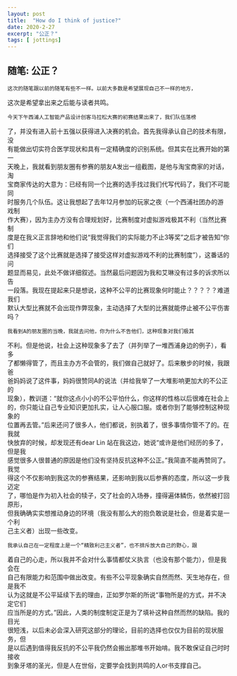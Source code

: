 ```yaml
---
layout: post
title:  "How do I think of justice?"
date: 2020-2-27
excerpt: "公正？"
tags: [ jottings]
---
```


## 随笔: 公正？
    这次的随笔跟以前的随笔有些不一样。以前大多数是希望展现自己不一样的地方，  
这次是希望拿出来之后能与读者共鸣。  

    今天下午西浦人工智能产品设计创客马拉松大赛的初赛结果出来了，我们队伍落榜  
了，并没有进入前十五强以获得进入决赛的机会。首先我得承认自己的技术有限，没  
有能做出切实符合医学现状和具有一定精确度的识别系统。但其实在比赛开始的第一  
天晚上，我就看到朋友圈有参赛的朋友A发出一组截图，是他与淘宝商家的对话，淘  
宝商家传达的大意为：已经有同一个比赛的选手找过我们代写代码了，我们不可能同  
时服务几个队伍。这让我想起了去年12月参加的玩家之夜（一个西浦社团办的游戏制  
作大赛），因为主办方没有合理规划好，比赛制度对虚拟游戏极其不利（当然比赛制  
度是在我义正言辞地和他们说“我觉得我们的实际能力不止3等奖”之后才被告知“你们  
选择接受了这个比赛就是选择了接受这样对虚拟游戏不利的比赛制度”），这番话的问  
题显而易见，此处不做详细叙述。当然最后问题因为我和艾琳没有过多的诉求所以告  
一段落。我现在提起来只是想说，这种不公平的比赛现象何时能止？？？？？难道我们   
默认大型比赛就不会出现作弊现象，主动选择了大型的比赛就能停止被不公平伤害吗？  

    我看到A的朋友圈的当晚，我就去问他，你为什么不告他们，这种现象对我们极其  
不利。但是他说，社会上这种现象多了去了（并列举了一堆西浦身边的例子），看多  
了都懒得管了，而且主办方不会管的，我们做自己就好了。后来散步的时候，我跟爸  
爸妈妈说了这件事，妈妈很赞同A的说法（并给我举了一大堆影响更加大的不公正的  
现象），教训道：“就你这点小小的不公平怕什么，你这样的性格以后很难在社会上  
的，你只能让自己专业知识更加扎实，让人心服口服。或者你到了能够控制这种现象的  
位置再去管。”后来还问了很多人，他们都说，别执着了，很多事情你管不了的。在我就  
快放弃的时候，却发现还有dear Lin 站在我这边，她说“或许是他们经历的多了，但是我  
感觉很多人很普通的原因是他们没有坚持反抗这种不公正。”我简直不能再赞同了。我觉  
得这个不仅影响到我这次的参赛结果，还影响到我以后参赛的态度，所以这一步我迈定  
了，哪怕是作为初入社会的犊子，交了社会的入场券，撞得遍体鳞伤，依然被打回原形，  
但我确确实实想推动身边的环境（我没有那么大的抱负敢说是社会，但是着实是一个利  
己主义者）出现一些改变。  

    我承认自己在一定程度上是一个“精致利己主义者”，也不排斥放大自己的野心，跟  
着自己的心走，所以我并不会对什么事情都仗义执言（也没有那个能力），但是我会在  
自己有限能力和范围中做出改变。有些不公平现象确实自然而然、天生地存在，但是我不  
认为这就是不公平延续下去的理由，正如罗尔斯的所说“事物所是的方式，并不决定它们  
应当所是的方式。”因此，人类的制度制定正是为了填补这种自然而然的缺陷。我的目光  
很短浅，以后未必会深入研究这部分的理论，目前的选择也仅仅为目前的现状服务，但  
是以后遇到值得我反抗的不公平我仍然会搬出那堆书开始啃。我不敢保证自己时时接收  
到象牙塔的圣光，但是人在世俗，定要学会找到共鸣的人or书支撑自己。  
